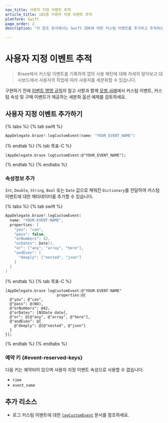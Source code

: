 ```yaml
---
nav_title: 사용자 지정 이벤트 추적
article_title: iOS용 사용자 지정 이벤트 추적
platform: Swift
page_order: 2
description: "이 참조 문서에서는 Swift SDK에 대한 커스텀 이벤트를 추가하고 추적하는 방법을 다룹니다."

---
```


# 사용자 지정 이벤트 추적

> Braze에서 커스텀 이벤트를 기록하여 앱의 사용 패턴에 대해 자세히 알아보고 대시보드에서 사용자의 작업에 따라 사용자를 세분화할 수 있습니다.

구현하기 전에 [이벤트 명명 규칙]({{site.baseurl}}/user_guide/data_and_analytics/custom_data/event_naming_conventions/)의 참고 사항과 함께 [모범 사례]({{site.baseurl}}/developer_guide/platform_wide/analytics_overview/#user-data-collection)에서 커스텀 이벤트, 커스텀 속성 및 구매 이벤트가 제공하는 세분화 옵션 예제를 검토하세요.

## 사용자 지정 이벤트 추가하기

{% tabs %}
{% tab swift %}

```swift
AppDelegate.braze?.logCustomEvent(name: "YOUR_EVENT_NAME")
```

{% endtab %}
{% tab 목표-C %}

```objc
[AppDelegate.braze logCustomEvent:@"YOUR_EVENT_NAME"];
```

{% endtab %}
{% endtabs %}

### 속성정보 추가

`Int`, `Double`, `String`, `Bool` 또는 `Date` 값으로 채워진 `Dictionary`를 전달하여 커스텀 이벤트에 대한 메타데이터를 추가할 수 있습니다.

{% tabs %}
{% tab swift %}

```swift
AppDelegate.braze?.logCustomEvent(
  name: "YOUR-EVENT-NAME",
  properties: [
    "you": "can",
    "pass": false,
    "orNumbers": 42,
    "orDates": Date(),
    "or": ["any", "array", "here"],
    "andEven": [
      "deeply": ["nested", "json"]
    ]
  ]
)
```

{% endtab %}
{% tab 목표-C %}

```objc
[AppDelegate.braze logCustomEvent:@"YOUR-EVENT-NAME"
                       properties:@{
  @"you": @"can",
  @"pass": @(NO),
  @"orNumbers": @42,
  @"orDates": [NSDate date],
  @"or": @[@"any", @"array", @"here"],
  @"andEven": @{
    @"deeply": @[@"nested", @"json"]
  }
}];
```

{% endtab %}
{% endtabs %}

### 예약 키 {#event-reserved-keys}

다음 키는 예약되어 있으며 사용자 지정 이벤트 속성으로 사용할 수 없습니다:

- `time`
- `event_name`

## 추가 리소스

- 로그 커스텀 이벤트에 대한 [`logCustomEvent`](https://braze-inc.github.io/braze-swift-sdk/documentation/brazekit/braze/logcustomevent(name:properties:fileid:line:) "로그 커스텀 이벤트 문서") 문서를 참조하세요.

